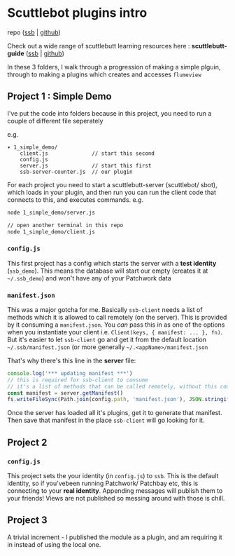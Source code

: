 # Scuttlebot plugins intro

repo ([ssb](%f2PZYbacgJpNq4buNCVsjG6j55K8olw80QxPjF2Teqs=.sha256) | [github](https://www.github.com/:mixmix/ssb-server-plugin-intro))

Check out a wide range of scuttlebutt learning resources here : **scuttlebutt-guide** ([ssb](%rRmgg8grYJ/upfXKxFNG62Y49CmkEShk70HoFLIEyDY=.sha256) | [github](https://github.com/ssbc/scuttlebutt-guide))

In these 3 folders, I walk through a progression of making a simple plguin, through to making a plugins which creates and accesses `flumeview`

## Project 1 : Simple Demo

I've put the code into folders because in this project, you need to run a couple of different file seperately

e.g.
```
▾ 1_simple_demo/
    client.js              // start this second
    config.js               
    server.js              // start this first
    ssb-server-counter.js  // our plugin
```

For each project you need to start a scuttlebutt-server (scuttlebot/ sbot), which loads in your plugin, and then run you can run the client code that connects to this, and executes commands. e.g.

```bash
node 1_simple_demo/server.js

// open another terminal in this repo
node 1_simple_demo/client.js
```

### `config.js`

This first project has a config which starts the server with a **test identity** (`ssb_demo`). This means the database will start our empty (creates it at `~/.ssb_demo`) and won't have any of your Patchwork data

### `manifest.json`

This was a major gotcha for me. Basically `ssb-client` needs a list of methods which it is allowed to call remotely (on the server).
This is provided by it consuming a `manifest.json`.
You _can_ pass this in as one of the options when you instantiate your client i.e. `Client(keys, { manifest: ... }, fn)`.
But it's easier to let `ssb-client` go and get it from the default location `~/.ssb/manifest.json` (or more generally `~/.<appName>/manifest.json`


That's why there's this line in the **server** file:
```js
console.log('*** updating manifest ***')
// this is required for ssb-client to consume
// it's a list of methods that can be called remotely, without this code we won't be able to call our new plugin
const manifest = server.getManifest()
fs.writeFileSync(Path.join(config.path, 'manifest.json'), JSON.stringify(manifest))
```

Once the server has loaded all it's plugins, get it to generate that manifest.
Then save that manifest in the place `ssb-client` will go looking for it.

## Project 2

### `config.js`

This project sets the your identity (in `config.js`) to `ssb`. This is the default identity, so if you'vebeen running Patchwork/ Patchbay etc, this is connecting to your **real identity**.
Appending messages will publish them to your friends!
Views are not published so messing around with those is chill.


## Project 3

A trivial increment - I published the module as a plugin, and am requiring it in instead of using the local one.


